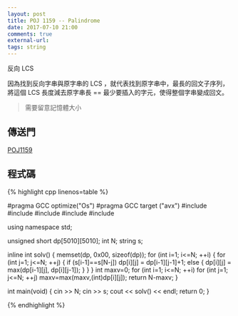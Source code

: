 ```yaml
---
layout: post
title: POJ 1159 -- Palindrome
date: 2017-07-10 21:00
comments: true
external-url:
tags: string
---
```


反向 LCS

因為找到反向字串與原字串的 LCS ，就代表找到原字串中，最長的回文子序列，
將這個 LCS 長度減去原字串長 == 最少要插入的字元，使得整個字串變成回文。


> 需要留意記憶體大小

## 傳送門

[POJ1159](http://poj.org/problem?id=1159)

## 程式碼

{% highlight cpp linenos=table %}

#pragma GCC optimize("Os")
#pragma GCC target ("avx")
#include <iostream>
#include <iomanip>
#include <algorithm>
#include <string>
#include <cstring>

using namespace std;

unsigned short dp[5010][5010];
int N;
string s;

inline int solv() {
    memset(dp, 0x00, sizeof(dp));
    for (int i=1; i<=N; ++i) {
        for (int j=1; j<=N; ++j) {
            if (s[i-1]==s[N-j]) dp[i][j] = dp[i-1][j-1]+1;
            else {
                dp[i][j] = max(dp[i-1][j], dp[i][j-1]);
            }
        }
    }
    int maxv=0;
    for (int i=1; i<=N; ++i) for (int j=1; j<=N; ++j) maxv=max(maxv,(int)dp[i][j]);
    return N-maxv;
}

int main(void) {
    cin >> N;
    cin >> s;
    cout << solv() << endl;
    return 0;
}


{% endhighlight %}

